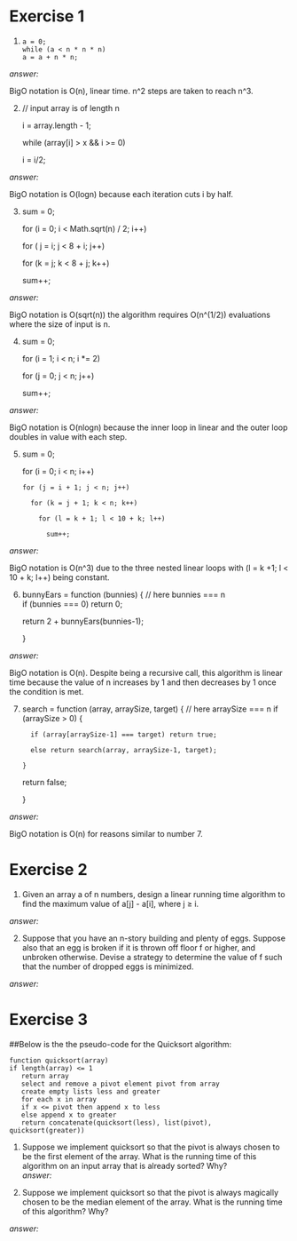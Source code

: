 # Exercise 1

1.   
    ```
    a = 0;
    while (a < n * n * n)
    a = a + n * n;  

    ```   


_answer:_  

BigO notation is O(n), linear time. n^2 steps are taken to reach n^3.

2.  
    // input array is of length n   
    
    i = array.length - 1;  

    while (array[i] > x && i >= 0)  

    i = i/2;   


_answer:_   

BigO notation is O(logn) because each iteration cuts i by half.   


3.  
    sum = 0;  

    for (i = 0; i < Math.sqrt(n) / 2; i++)  

    for ( j = i; j < 8 + i; j++)  

    for (k = j; k < 8 + j; k++)  

    sum++;  


_answer:_   

BigO notation is O(sqrt(n)) the algorithm requires O(n^(1/2)) evaluations where the size of input is n. 

4.  
    sum = 0;  

    for (i = 1; i < n; i *= 2)  

    for (j = 0; j < n; j++)  

    sum++;   


_answer:_   

BigO notation is O(nlogn) because the inner loop in linear and the outer loop doubles in value with each step.

5.  
    sum = 0;  

    for (i = 0; i < n; i++)  

       for (j = i + 1; j < n; j++)  

         for (k = j + 1; k < n; k++)  

           for (l = k + 1; l < 10 + k; l++)  

             sum++;   


_answer:_   

BigO notation is O(n^3) due to the three nested linear loops with (l = k +1; l < 10 + k; l++) being constant. 

6.  
    bunnyEars = function (bunnies) { // here bunnies === n  
     if (bunnies === 0) return 0;  

    return 2 + bunnyEars(bunnies-1);  

    }  


_answer:_   

BigO notation is O(n).  Despite being a recursive call, this algorithm is linear time because the value of n increases by 1 and then decreases by 1 once the condition is met.

7.  
    search = function (array, arraySize, target) { // here arraySize === n if (arraySize > 0) {  

         if (array[arraySize-1] === target) return true;  

         else return search(array, arraySize-1, target);  

       }  

      return false;  

     }   


_answer:_  

BigO notation is O(n) for reasons similar to number 7.  

# Exercise 2  


1. Given an array a of n numbers, design a linear running time algorithm to find the maximum value of a[j] - a[i], where j ≥ i.  

_answer:_  



2. Suppose that you have an n-story building and plenty of eggs. Suppose also that an egg is broken if it is thrown off floor f or higher, and unbroken otherwise. Devise a strategy to determine the value of f such that the number of dropped eggs is minimized.  

_answer:_  

# Exercise 3

##Below is the the pseudo-code for the Quicksort algorithm:

    function quicksort(array)
    if length(array) <= 1
       return array  
       select and remove a pivot element pivot from array  
       create empty lists less and greater  
       for each x in array  
       if x <= pivot then append x to less  
       else append x to greater  
       return concatenate(quicksort(less), list(pivot), quicksort(greater))    

   1. Suppose we implement quicksort so that the pivot is always chosen to be the first element of the array. What is the running time of this algorithm on an input array that is already sorted? Why?  
   _answer:_  

   2. Suppose we implement quicksort so that the pivot is always magically chosen to be the median element of the array. What is the running time of this algorithm? Why?  

   _answer:_  





